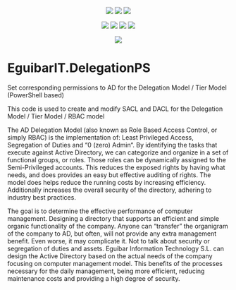 <p align="center">
  <a href="https://www.powershellgallery.com/packages/EguibarIT.DelegationPS"><img src="https://img.shields.io/powershellgallery/v/EguibarIT.DelegationPS.svg"></a>
  <a href="https://www.powershellgallery.com/packages/EguibarIT.DelegationPS"><img src="https://img.shields.io/powershellgallery/vpre/EguibarIT.DelegationPS.svg?label=powershell%20gallery%20preview&colorB=yellow"></a>
  <a href="https://github.com/vreguibar/EguibarIT.DelegationPS"><img src="https://img.shields.io/github/license/vreguibar/EguibarIT.DelegationPS.svg"></a>
</p>

<p align="center">
  <a href="https://www.powershellgallery.com/packages/EguibarIT.DelegationPS"><img src="https://img.shields.io/powershellgallery/p/EguibarIT.DelegationPS.svg"></a>
  <a href="https://github.com/vreguibar/EguibarIT.DelegationPS"><img src="https://img.shields.io/github/languages/top/vreguibar/EguibarIT.DelegationPS.svg"></a>
  <a href="https://github.com/vreguibar/EguibarIT.DelegationPS"><img src="https://img.shields.io/github/languages/code-size/vreguibar/EguibarIT.DelegationPS.svg"></a>
  <a href="https://www.powershellgallery.com/packages/EguibarIT.DelegationPS"><img src="https://img.shields.io/powershellgallery/dt/EguibarIT.DelegationPS.svg"></a>
</p>

<p align="center">
  <a href="https://www.linkedin.com/in/VicenteRodriguezEguibar"><img src="https://img.shields.io/badge/LinkedIn-VicenteRodriguezEguibar-0077B5.svg?logo=LinkedIn"></a>
</p>

# EguibarIT.DelegationPS

Set corresponding permissions to AD for the Delegation Model / Tier Model (PowerShell based)

This code is used to create and modify SACL and DACL for the Delegation Model / Tier Model / RBAC model

The AD Delegation Model (also known as Role Based Access Control, or simply RBAC) is the implementation of: Least Privileged Access, Segregation of Duties and “0 (zero) Admin“. By identifying the tasks that execute against Active Directory, we can categorize and organize in a set of functional groups, or roles. Those roles can be dynamically assigned to the Semi-Privileged accounts. This reduces the exposed rights by having what needs, and does provides an easy but effective auditing of rights. The model does helps reduce the running costs by increasing efficiency. Additionally increases the overall security of the directory, adhering to industry best practices.

The goal is to determine the effective performance of computer management. Designing a directory that supports an efficient and simple organic functionality of the company. Anyone can “transfer” the organigram of the company to AD, but often, will not provide any extra management benefit. Even worse, it may complicate it. Not to talk about security or segregation of duties and assets. Eguibar Information Technology S.L. can design the Active Directory based on the actual needs of the company focusing on computer management model. This benefits of the processes necessary for the daily management,  being more efficient, reducing maintenance costs and providing a high degree of security.
